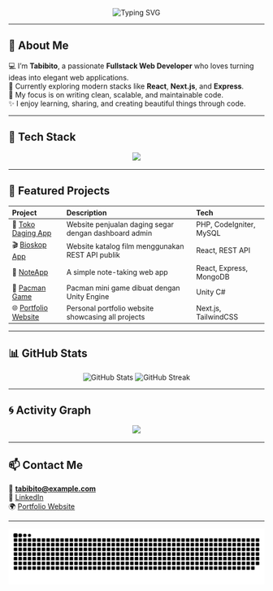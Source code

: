 <!-- BANNER -->
<p align="center">
  <img src="https://readme-typing-svg.herokuapp.com?font=Fira+Code&size=28&pause=1000&color=00C3FF&center=true&vCenter=true&width=600&lines=Hi%2C+I'm+Tabibito!;Fullstack+Web+Developer;React+%7C+Next.js+%7C+Express.js+%7C+TypeScript;Let's+Build+Something+Awesome+Together!+🚀" alt="Typing SVG" />
</p>

---

## 👋 About Me

💻 I’m **Tabibito**, a passionate **Fullstack Web Developer** who loves turning ideas into elegant web applications.  
🌱 Currently exploring modern stacks like **React**, **Next.js**, and **Express**.  
🎯 My focus is on writing clean, scalable, and maintainable code.  
✨ I enjoy learning, sharing, and creating beautiful things through code.

---

## 🧠 Tech Stack

<p align="center">
  <img src="https://skillicons.dev/icons?i=html,css,js,ts,react,nextjs,nodejs,express,php,codeigniter,mysql,mongodb,git,github,vscode" />
</p>

---

## 🚀 Featured Projects

| Project                                                       | Description                                           | Tech                    |
| :------------------------------------------------------------ | :---------------------------------------------------- | :---------------------- |
| 🥩 [Toko Daging App](https://github.com/tabibito/tokodaging)  | Website penjualan daging segar dengan dashboard admin | PHP, CodeIgniter, MySQL |
| 🎬 [Bioskop App](https://github.com/tabibito/bioskopapp)      | Website katalog film menggunakan REST API publik      | React, REST API         |
| 📝 [NoteApp](https://github.com/tabibito/noteapp)             | A simple note-taking web app                          | React, Express, MongoDB |
| 👾 [Pacman Game](https://github.com/tabibito/pacman)          | Pacman mini game dibuat dengan Unity Engine           | Unity C#                |
| 🌐 [Portfolio Website](https://github.com/tabibito/portfolio) | Personal portfolio website showcasing all projects    | Next.js, TailwindCSS    |

---

## 📊 GitHub Stats

<p align="center">
  <img src="https://github-readme-stats.vercel.app/api?username=farisrahman674&show_icons=true&theme=tokyonight" alt="GitHub Stats" height="160"/>
  <img src="https://github-readme-streak-stats.herokuapp.com/?user=farisrahman674&theme=tokyonight" alt="GitHub Streak" height="160"/>
</p>

---

## 🌀 Activity Graph

<p align="center">
  <img src="https://github-readme-activity-graph.vercel.app/graph?username=farisrahman674&theme=tokyo-night&area=true" />
</p>

---

## 📫 Contact Me

📧 **tabibito@example.com**  
💼 [LinkedIn](https://linkedin.com/in/tabibito)  
🌍 [Portfolio Website](https://tabibito.dev)

---

<p align="center">
  <img src="https://github.com/Platane/snk/raw/output/github-contribution-grid-snake.svg" alt="snake animation" />
</p>
